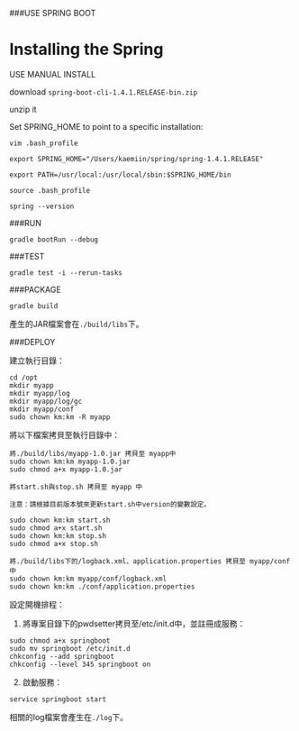 ###USE SPRING BOOT

# Installing the Spring

USE MANUAL INSTALL

download `spring-boot-cli-1.4.1.RELEASE-bin.zip`

unzip it 

Set SPRING_HOME to point to a specific installation:

```
vim .bash_profile

export SPRING_HOME="/Users/kaemiin/spring/spring-1.4.1.RELEASE"

export PATH=/usr/local:/usr/local/sbin:$SPRING_HOME/bin

source .bash_profile

spring --version
```

###RUN

```
gradle bootRun --debug
```

###TEST
```
gradle test -i --rerun-tasks
```

###PACKAGE
```
gradle build
```
產生的JAR檔案會在`./build/libs`下。

###DEPLOY

建立執行目錄：
```
cd /opt
mkdir myapp
mkdir myapp/log
mkdir myapp/log/gc
mkdir myapp/conf
sudo chown km:km -R myapp
```
將以下檔案拷貝至執行目錄中：

```
將./build/libs/myapp-1.0.jar 拷貝至 myapp中
sudo chown km:km myapp-1.0.jar
sudo chmod a+x myapp-1.0.jar

```

```
將start.sh與stop.sh 拷貝至 myapp 中

注意：請根據目前版本號來更新start.sh中version的變數設定。

sudo chown km:km start.sh
sudo chmod a+x start.sh
sudo chown km:km stop.sh
sudo chmod a+x stop.sh
```

```
將./build/libs下的/logback.xml、application.properties 拷貝至 myapp/conf中
sudo chown km:km myapp/conf/logback.xml
sudo chown km:km ./conf/application.properties
```

設定開機排程：

1. 將專案目錄下的pwdsetter拷貝至/etc/init.d中，並註冊成服務：
```
sudo chmod a+x springboot
sudo mv springboot /etc/init.d
chkconfig --add springboot
chkconfig --level 345 springboot on
```
2. 啟動服務：
```
service springboot start
```
相關的log檔案會產生在`./log`下。

